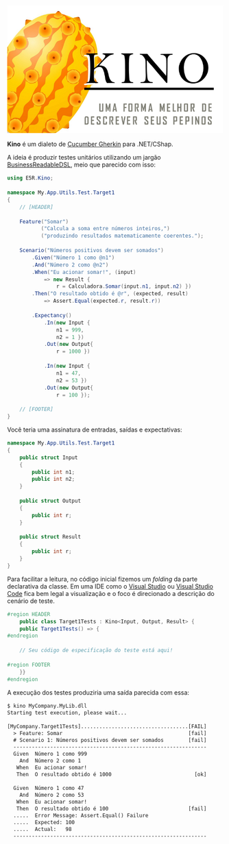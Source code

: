 ![](kino-banner.png)

__Kino__ é um dialeto de [Cucumber Gherkin](https://github.com/cucumber/cucumber/wiki/Gherkin) para .NET/CShap.

A ideia é produzir testes unitários utilizando um jargão [BusinessReadableDSL](https://martinfowler.com/bliki/BusinessReadableDSL.html), meio que parecido com isso:

```csharp
using E5R.Kino;

namespace My.App.Utils.Test.Target1
{
    // [HEADER]
    
    Feature("Somar")
           ("Calcula a soma entre números inteiros,")
           ("produzindo resultados matematicamente coerentes.");

    Scenario("Números positivos devem ser somados")
        .Given("Número 1 como @n1")
        .And("Número 2 como @n2")
        .When("Eu acionar somar!", (input)
            => new Result {
                r = Calculadora.Somar(input.n1, input.n2) })
        .Then("O resultado obtido é @r", (expected, result)
            => Assert.Equal(expected.r, result.r))

        .Expectancy()
            .In(new Input {
                n1 = 999,
                n2 = 1 })
            .Out(new Output{
                r = 1000 })

            .In(new Input {
                n1 = 47,
                n2 = 53 })
            .Out(new Output{
                r = 100 });
            
    // [FOOTER]
}
```

Você teria uma assinatura de entradas, saídas e expectativas:

```csharp
namespace My.App.Utils.Test.Target1
{
    public struct Input
    {
        public int n1;
        public int n2;
    }

    public struct Output
    {
        public int r;
    }

    public struct Result
    {
        public int r;
    }
}
```

Para facilitar a leitura, no código inicial fizemos um _folding_ da parte declarativa
da classe. Em uma IDE como o [Visual Studio](https://visualstudio.com) ou [Visual Studio Code](https://code.visualstudio.com/docs/editor/codebasics#_folding) fica bem legal a visualização e
o foco é direcionado a descrição do cenário de teste.

```csharp
#region HEADER
    public class Target1Tests : Kino<Input, Output, Result> {
    public Target1Tests() => {
#endregion

    // Seu código de especificação do teste está aqui!

#region FOOTER
    }}
#endregion
```

A execução dos testes produziria uma saída parecida com essa:

```console
$ kino MyCompany.MyLib.dll
Starting test execution, please wait...

[MyCompany.Target1Tests]...................................[FAIL]
  > Feature: Somar                                         [fail]
  # Scenario 1: Números positivos devem ser somados        [fail]
  ---------------------------------------------------------------
  Given  Número 1 como 999
    And  Número 2 como 1
   When  Eu acionar somar!
   Then  O resultado obtido é 1000                           [ok]
  
  Given  Número 1 como 47
    And  Número 2 como 53
   When  Eu acionar somar!
   Then  O resultado obtido é 100                          [fail]
  .....  Error Message: Assert.Equal() Failure
  .....  Expected: 100
  .....  Actual:   98
  ---------------------------------------------------------------
```

